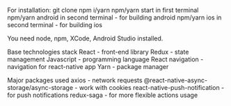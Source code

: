 For installation:
  git clone
  npm i/yarn
  npm/yarn start in first terminal
  npm/yarn android in second terminal - for building android
  npm/yarn ios in second terminal - for building ios

You need node, npm, XCode, Android Studio installed.

Base technologies stack
  React - front-end library
  Redux - state management
  Javascript - programming language
  React navigation - navigation for react-native app
  Yarn - package manager

Major packages used
  axios - network requests
  @react-native-async-storage/async-storage - work with cookies
  react-native-push-notification - for push notifications
  redux-saga - for more flexible actions usage
